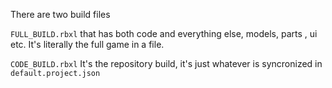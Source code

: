 There are two build files

`FULL_BUILD.rbxl` that has both code and everything else, models, parts , ui etc. It's literally the full game in a file.

`CODE_BUILD.rbxl` It's the repository build, it's just whatever is syncronized in `default.project.json`
